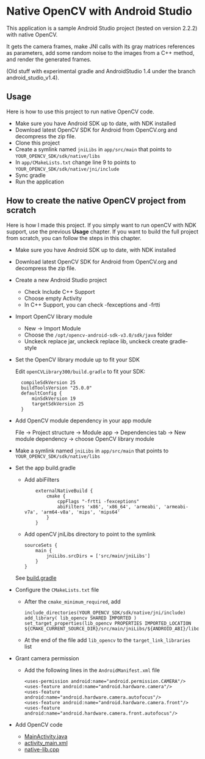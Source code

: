 Native OpenCV with Android Studio
=================================

This application is a sample Android Studio project (tested on version 2.2.2) with native OpenCV.

It gets the camera frames, make JNI calls with its gray matrices references as parameters, add some random noise to the images from a C++ method, and render the generated frames.


(Old stuff with experimental gradle and AndroidStudio 1.4 under the branch android_studio_v1.4).

Usage
-----

Here is how to use this project to run native OpenCV code.

* Make sure you have Android SDK up to date, with NDK installed
* Download latest OpenCV SDK for Android from OpenCV.org and decompress the zip file.
* Clone this project
* Create a symlink named `jniLibs` in `app/src/main` that points to `YOUR_OPENCV_SDK/sdk/native/libs`
* In `app/CMakeLists.txt` change line 9 to points to `YOUR_OPENCV_SDK/sdk/native/jni/include`
* Sync gradle
* Run the application


How to create the native OpenCV project from scratch
----------------------------------------------------

Here is how I made this project. If you simply want to run openCV with NDK support, use the previous **Usage** chapter. If you want to build the full project from scratch, you can follow the steps in this chapter.

* Make sure you have Android SDK up to date, with NDK installed
* Download latest OpenCV SDK for Android from OpenCV.org and decompress the zip file.

* Create a new Android Studio project
  * Check Include C++ Support
  * Choose empty Activity
  * In C++ Support, you can check -fexceptions and -frtti

* Import OpenCV library module
  * New -> Import Module
  * Choose the `/opt/opencv-android-sdk-v3.0/sdk/java` folder
  * Unckeck replace jar, unckeck replace lib, unckeck create gradle-style

* Set the OpenCV library module up to fit your SDK

  Edit `openCVLibrary300/build.gradle` to fit your SDK:

  ```
    compileSdkVersion 25
    buildToolsVersion "25.0.0"
    defaultConfig {
        minSdkVersion 19
        targetSdkVersion 25
    }
  ```

* Add OpenCV module dependency in your app module

  File -> Project structure -> Module app -> Dependencies tab -> New module dependency -> choose OpenCV library module


* Make a symlink named `jniLibs` in `app/src/main` that points to `YOUR_OPENCV_SDK/sdk/native/libs`

* Set the app build.gradle
  * Add abiFilters
    ```
        externalNativeBuild {
            cmake {
                cppFlags "-frtti -fexceptions"
                abiFilters 'x86', 'x86_64', 'armeabi', 'armeabi-v7a', 'arm64-v8a', 'mips', 'mips64'
            }
        }
    ```

  * Add openCV jniLibs directory to point to the symlink
    ```
    sourceSets {
        main {
            jniLibs.srcDirs = ['src/main/jniLibs']
        }
    }
    ```
  See [build.gradle](app/build.gradle)

* Configure the `CMakeLists.txt` file
  * After the `cmake_minimum_required`, add
    
    ```
    include_directories(YOUR_OPENCV_SDK/sdk/native/jni/include)
    add_library( lib_opencv SHARED IMPORTED )
    set_target_properties(lib_opencv PROPERTIES IMPORTED_LOCATION ${CMAKE_CURRENT_SOURCE_DIR}/src/main/jniLibs/${ANDROID_ABI}/libopencv_java3.so)
    ```
    
  * At the end of the file add `lib_opencv` to the `target_link_libraries` list


* Grant camera permission
  * Add the following lines in the `AndroidManifest.xml` file
   
    ```
    <uses-permission android:name="android.permission.CAMERA"/>
    <uses-feature android:name="android.hardware.camera"/>
    <uses-feature android:name="android.hardware.camera.autofocus"/>
    <uses-feature android:name="android.hardware.camera.front"/>
    <uses-feature android:name="android.hardware.camera.front.autofocus"/>
    ```

* Add OpenCV code
  * [MainActivity.java](app/src/main/java/ch/hepia/iti/opencvnativeandroidstudio/MainActivity.java)
  * [activity_main.xml](app/src/main/res/layout/activity_main.xml)
  * [native-lib.cpp](app/src/main/cpp/native-lib.cpp)

